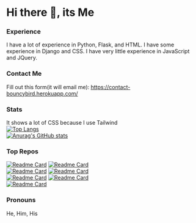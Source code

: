 # Hi there 👋, its Me

<!--
**BouncyBird/BouncyBird** is a ✨ _special_ ✨ repository because its `README.md` (this file) appears on your GitHub profile.

Here are some ideas to get you started:

- 🔭 I’m currently working on ...
- 🌱 I’m currently learning ...
- 👯 I’m looking to collaborate on ...
- 🤔 I’m looking for help with ...
- 💬 Ask me about ...
- 📫 How to reach me: ...
- 😄 Pronouns: ...
- ⚡ Fun fact: ...
-->
  
### Experience
I have a lot of experience in Python, Flask, and HTML. I have some experience in Django and CSS. I have very little experience in JavaScript and JQuery.

### Contact Me
  Fill out this form(it will email me): https://contact-bouncybird.herokuapp.com/
### Stats
It shows a lot of CSS because I use Tailwind  
[![Top Langs](https://github-readme-stats.vercel.app/api/top-langs/?username=BouncyBird&langs_count=8&theme=radical&exclude_repo=5things-about-indira,hhoster&langs_count=8)]()  \
[![Anurag's GitHub stats](https://github-readme-stats.vercel.app/api?username=BouncyBird&show_icons=true&theme=radical)]()


### Top Repos
[![Readme Card](https://github-readme-stats.vercel.app/api/pin/?username=BouncyBird&repo=cybercare)]()
[![Readme Card](https://github-readme-stats.vercel.app/api/pin/?username=BouncyBird&repo=Flask-Blog)]()  
[![Readme Card](https://github-readme-stats.vercel.app/api/pin/?username=BouncyBird&repo=Django-Blog)]()
[![Readme Card](https://github-readme-stats.vercel.app/api/pin/?username=BouncyBird&repo=Auto-Google-Form-Filler)]()  
[![Readme Card](https://github-readme-stats.vercel.app/api/pin/?username=BouncyBird&repo=ezocr)]()
[![Readme Card](https://github-readme-stats.vercel.app/api/pin/?username=BouncyBird&repo=flask_todo)]()  
[![Readme Card](https://github-readme-stats.vercel.app/api/pin/?username=BouncyBird&repo=BouncyBird.github.io)]()

### Pronouns
He, Him, His
